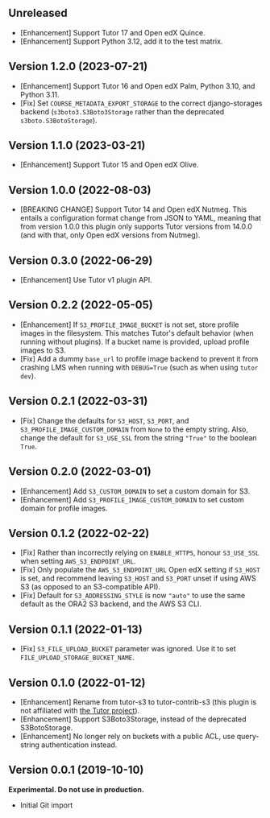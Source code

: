 ## Unreleased

* [Enhancement] Support Tutor 17 and Open edX Quince.
* [Enhancement] Support Python 3.12, add it to the test matrix.

## Version 1.2.0 (2023-07-21)

* [Enhancement] Support Tutor 16 and Open edX Palm, Python 3.10, and Python 3.11.
* [Fix] Set `COURSE_METADATA_EXPORT_STORAGE` to the correct
  django-storages backend (`s3boto3.S3Boto3Storage` rather than the
  deprecated `s3boto.S3BotoStorage`).

## Version 1.1.0 (2023-03-21)

* [Enhancement] Support Tutor 15 and Open edX Olive.

## Version 1.0.0 (2022-08-03)

* [BREAKING CHANGE] Support Tutor 14 and Open edX Nutmeg. This entails
  a configuration format change from JSON to YAML, meaning that from
  version 1.0.0 this plugin only supports Tutor versions from 14.0.0
  (and with that, only Open edX versions from Nutmeg).

## Version 0.3.0 (2022-06-29)

* [Enhancement] Use Tutor v1 plugin API.

## Version 0.2.2 (2022-05-05)

* [Enhancement] If `S3_PROFILE_IMAGE_BUCKET` is not set, store profile 
  images in the filesystem. This matches Tutor's default behavior (when 
  running without plugins). If a bucket name is provided, upload profile 
  images to S3.
* [Fix] Add a dummy `base_url` to profile image backend to prevent
  it from crashing LMS when running with `DEBUG=True` (such as when using
  `tutor dev`).

## Version 0.2.1 (2022-03-31)

* [Fix] Change the defaults for `S3_HOST`, `S3_PORT`, and
  `S3_PROFILE_IMAGE_CUSTOM_DOMAIN` from `None` to the empty
  string. Also, change the default for `S3_USE_SSL` from the string
  `"True"` to the boolean `True`.

## Version 0.2.0 (2022-03-01)

* [Enhancement] Add `S3_CUSTOM_DOMAIN` to set a custom domain for S3.
* [Enhancement] Add `S3_PROFILE_IMAGE_CUSTOM_DOMAIN` to set custom domain for 
  profile images.

## Version 0.1.2 (2022-02-22)
 
* [Fix] Rather than incorrectly relying on `ENABLE_HTTPS`, honour
  `S3_USE_SSL` when setting `AWS_S3_ENDPOINT_URL`.
* [Fix] Only populate the `AWS_S3_ENDPOINT_URL` Open edX setting if
  `S3_HOST` is set, and recommend leaving `S3_HOST` and `S3_PORT`
  unset if using AWS S3 (as opposed to an S3-compatible API).
* [Fix] Default for `S3_ADDRESSING_STYLE` is now `"auto"` to use 
  the same default as the ORA2 S3 backend, and the AWS S3 CLI.

## Version 0.1.1 (2022-01-13)

* [Fix] `S3_FILE_UPLOAD_BUCKET` parameter was ignored. Use it to set
  `FILE_UPLOAD_STORAGE_BUCKET_NAME`.

## Version 0.1.0 (2022-01-12)

* [Enhancement] Rename from tutor-s3 to tutor-contrib-s3 (this plugin
  is not affiliated with [the Tutor
  project](https://docs.tutor.overhang.io/)).
* [Enhancement] Support S3Boto3Storage, instead of the deprecated
  S3BotoStorage.
* [Enhancement] No longer rely on buckets with a public ACL, use
  query-string authentication instead.

## Version 0.0.1 (2019-10-10)

**Experimental. Do not use in production.**

* Initial Git import
